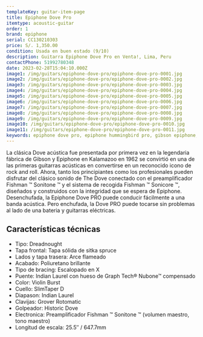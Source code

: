 ```yaml
---
templateKey: guitar-item-page
title: Epiphone Dove Pro
itemtype: acoustic-guitar
order: 1
brand: epiphone
serial: CC130210303
price: S/. 1,350.00
condition: Usada en buen estado (9/10)
description: Guitarra Epiphone Dove Pro en Venta!, Lima, Peru
contactPhone: 51992780348
date: 2023-02-28T15:04:10.000Z
image1: /img/guitars/epiphone-dove-pro/epiphone-dove-pro-0001.jpg
image2: /img/guitars/epiphone-dove-pro/epiphone-dove-pro-0002.jpg
image3: /img/guitars/epiphone-dove-pro/epiphone-dove-pro-0003.jpg
image4: /img/guitars/epiphone-dove-pro/epiphone-dove-pro-0004.jpg
image5: /img/guitars/epiphone-dove-pro/epiphone-dove-pro-0005.jpg
image6: /img/guitars/epiphone-dove-pro/epiphone-dove-pro-0006.jpg
image7: /img/guitars/epiphone-dove-pro/epiphone-dove-pro-0007.jpg
image8: /img/guitars/epiphone-dove-pro/epiphone-dove-pro-0008.jpg
image9: /img/guitars/epiphone-dove-pro/epiphone-dove-pro-0009.jpg
image10: /img/guitars/epiphone-dove-pro/epiphone-dove-pro-0010.jpg
image11: /img/guitars/epiphone-dove-pro/epiphone-dove-pro-0011.jpg
keywords: epiphone dove pro, epiphone hummingbird pro, gibson epiphone, gibson epiphone, epihone dove, guitarra epiphone dove
---
```

La clásica Dove acústica fue presentada por primera vez en la legendaria fábrica de Gibson y Epiphone en Kalamazoo en 1962 se convirtió en una de las primeras guitarras acústicas en convertirse en un reconocido icono de rock and roll. Ahora, tanto los principiantes como los profesionales pueden disfrutar del clásico sonido de The Dove conectado con el preamplificador Fishman ™ Sonitone ™ y el sistema de recogida Fishman ™ Sonicore ™, diseñados y construidos con la integridad que se espera de Epiphone.
Desenchufada, la Epiphone Dove PRO puede conducir fácilmente a una banda acústica. Pero enchufada, la Dove PRO puede tocarse sin problemas al lado de una bateria y guitarras eléctricas.

## Características técnicas

* Tipo: Dreadnought
* Tapa frontal: Tapa sólida de sitka spruce
* Lados y tapa trasera: Arce flameado
* Acabado: Poliuretano brillante
* Tipo de bracing: Escalopado en X
* Puente: Indian Laurel con hueso de Graph Tech® Nubone™ compensado
* Color: Violin Burst
* Cuello: SlimTaper D
* Diapason: Indian Laurel
* Clavijas: Grover Rotomatic
* Golpeador: Historic Dove
* Electronica: Preamplificador Fishman ™ Sonitone ™ (volumen maestro, tono maestro)
* Longitud de escala: 25.5″ / 647.7mm

